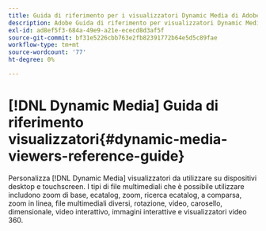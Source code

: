 ```yaml
---
title: Guida di riferimento per i visualizzatori Dynamic Media di Adobe
description: Adobe Guida di riferimento per visualizzatori Dynamic Media per zoom di base, ecatalog, zoom, ecatalog search, flyout, zoom in linea, file multimediali diversi, spin, video, carosello, dimensionale, video interattivo, immagini interattive e visualizzatori video 360.
exl-id: ad8ef5f3-684a-49e9-a21e-ececd8d3af5f
source-git-commit: bf31e5226cbb763e2fb82391772b64e5d5c89fae
workflow-type: tm+mt
source-wordcount: '77'
ht-degree: 0%

---
```


# [!DNL Dynamic Media] Guida di riferimento visualizzatori{#dynamic-media-viewers-reference-guide}

Personalizza [!DNL Dynamic Media] visualizzatori da utilizzare su dispositivi desktop e touchscreen. I tipi di file multimediali che è possibile utilizzare includono zoom di base, ecatalog, zoom, ricerca ecatalog, a comparsa, zoom in linea, file multimediali diversi, rotazione, video, carosello, dimensionale, video interattivo, immagini interattive e visualizzatori video 360.
